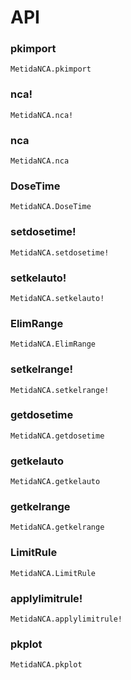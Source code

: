 # API

### pkimport

```@docs
MetidaNCA.pkimport
```

### nca!

```@docs
MetidaNCA.nca!
```

### nca

```@docs
MetidaNCA.nca
```

### DoseTime

```@docs
MetidaNCA.DoseTime
```

### setdosetime!

```@docs
MetidaNCA.setdosetime!
```

### setkelauto!

```@docs
MetidaNCA.setkelauto!
```

### ElimRange

```@docs
MetidaNCA.ElimRange
```

### setkelrange!

```@docs
MetidaNCA.setkelrange!
```

### getdosetime

```@docs
MetidaNCA.getdosetime
```

### getkelauto

```@docs
MetidaNCA.getkelauto
```

### getkelrange

```@docs
MetidaNCA.getkelrange
```

### LimitRule

```@docs
MetidaNCA.LimitRule
```

### applylimitrule!

```@docs
MetidaNCA.applylimitrule!
```

### pkplot

```@docs
MetidaNCA.pkplot
```
